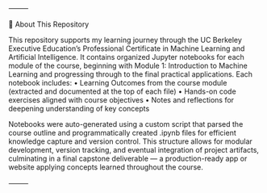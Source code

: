 
⸻

📘 About This Repository

This repository supports my learning journey through the UC Berkeley Executive Education’s Professional Certificate in Machine Learning and Artificial Intelligence. It contains organized Jupyter notebooks for each module of the course, beginning with Module 1: Introduction to Machine Learning and progressing through to the final practical applications. Each notebook includes:
	•	Learning Outcomes from the course module (extracted and documented at the top of each file)
	•	Hands-on code exercises aligned with course objectives
	•	Notes and reflections for deepening understanding of key concepts

Notebooks were auto-generated using a custom script that parsed the course outline and programmatically created .ipynb files for efficient knowledge capture and version control. This structure allows for modular development, version tracking, and eventual integration of project artifacts, culminating in a final capstone deliverable — a production-ready app or website applying concepts learned throughout the course.

⸻
